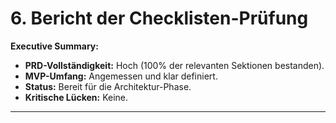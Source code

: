 # 6. Bericht der Checklisten-Prüfung
**Executive Summary:**
* **PRD-Vollständigkeit:** Hoch (100% der relevanten Sektionen bestanden).
* **MVP-Umfang:** Angemessen und klar definiert.
* **Status:** Bereit für die Architektur-Phase.
* **Kritische Lücken:** Keine.

---